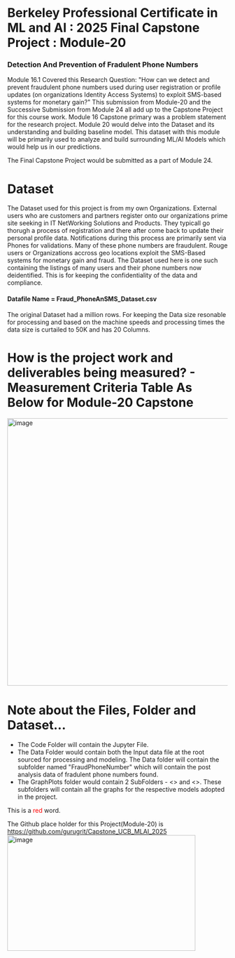 # Berkeley Professional Certificate in ML and AI : 2025 Final Capstone Project : Module-20
### Detection And Prevention of Fradulent Phone Numbers
 
Module 16.1 Covered this Research Question: 
"How can we detect and prevent fraudulent phone numbers used during user registration or profile updates (on organizations Identity Access Systems) to exploit SMS-based systems for monetary gain?"
This submission from Module-20 and the Successive Submission from Module 24 all add up to the Capstone Project for this course work.
Module 16 Capstone primary was a problem statement for the research project. Module 20 would delve into the Dataset and its understanding and building baseline model. This dataset with this module will be primarily used to analyze and build surrounding ML/AI Models which would help us in our predictions.

The Final Capstone Project would be submitted as a part of Module 24.
# Dataset

The Dataset used for this project is from my own Organizations. External users who are customers and partners register onto our organizations prime site seeking in IT NetWorking Solutions and Products. They typicall go thorugh a process of registration and there after come back to update their personal profile data. Notifications during this process are primarily sent via Phones for validations. Many of these phone numbers are fraudulent. Rouge users or Organizations accross geo locations exploit the SMS-Based systems for monetary gain and fraud. The Dataset used here is one such containing the listings of many users and their phone numbers now deidentified.
This is for keeping the confidentiality of the data and compliance.

#### Datafile Name = Fraud_PhoneAnSMS_Dataset.csv

The original Dataset had a million rows. For keeping the Data size resonable for processing and based on the machine speeds and processing times the data size is curtailed to 50K and has 20 Columns.

# How is the project work and deliverables being measured? - Measurement Criteria Table As Below for Module-20 Capstone
<img width="655" height="610" alt="image" src="https://github.com/user-attachments/assets/aec19771-7abc-4701-8097-69c8d25fa86d" />

# Note about the Files, Folder and Dataset...

-	The Code Folder will contain the Jupyter File.
- The Data Folder would contain both the Input data file at the root sourced for processing and modeling. The Data folder will contain the subfolder named "FraudPhoneNumber" which will contain the post analysis data of
  fradulent phone numbers found.
- The GraphPlots folder would contain 2 SubFolders - <<Supervised>> and <<Unsupervised>>. These subfolders will contain all the graphs for the respective models adopted in the project.

This is a <span style="color:red">red</span> word.

The Github place holder for this Project(Module-20) is https://github.com/gurugrit/Capstone_UCB_MLAI_2025
<img width="430" height="264" alt="image" src="https://github.com/user-attachments/assets/b3cf96bd-8e84-4472-bc40-1f082799a747" />
